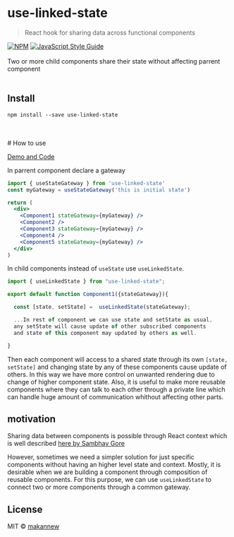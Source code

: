 # use-linked-state

> React hook for sharing data across functional components

[![NPM](https://img.shields.io/npm/v/use-linked-state.svg)](https://www.npmjs.com/package/use-linked-state) [![JavaScript Style Guide](https://img.shields.io/badge/code_style-standard-brightgreen.svg)](https://standardjs.com)
<br/>
<br/>
  Two or more child components share their state without affecting parrent component
<br/>
<br/>



## Install

```console
npm install --save use-linked-state
```
<br/>
<br/>
# How to use

[Demo and Code](https://makannew.github.io/use-linked-state/)

In parrent component declare a gateway
```jsx
import { useStateGateway } from 'use-linked-state'
const myGateway = useStateGateway('this is initial state')
```

```jsx
return (
  <div>
    <Component1 stateGateway={myGateway} />
    <Component2 />
    <Component3 stateGateway={myGateway} />
    <Component4 />
    <Component5 stateGateway={myGateway} />
  </div>
)
```

In child components instead of `useState` use `useLinkedState`.

```jsx
import { useLinkedState } from "use-linked-state";

export default function Component1({stateGateway}){

  const [state, setState] =  useLinkedState(stateGateway);

  ...In rest of component we can use state and setState as usual,
  any setState will cause update of other subscribed components
  and state of this component may updated by others as well.

}
```

Then each component will access to a shared state through its own `[state, setState]` and changing state by any of these components cause update of others. In this way we have more control on unwanted rendering due to change of higher component state. Also, it is useful to make more reusable components where they can talk to each other through a private line which can handle huge amount of communication whithout affecting other parts.

## motivation
Sharing data between components is possible through React context which is well described [ here by Sambhav Gore
](https://www.codementor.io/@sambhavgore/an-example-use-context-and-hooks-to-share-state-between-different-components-sgop6lnrd)

However, sometimes we need a simpler solution for just specific components without having an higher level state and context.
Mostly, it is desirable when we are building a component through composition of reusable components. For this purpose, we can use `useLinkedState` to connect two or more components through a common gateway.

## License

MIT © [makannew](https://github.com/makannew)
